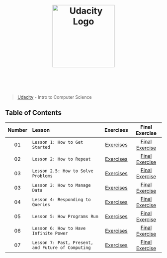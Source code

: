 <h1 align="center">
	<br>
	<img width="200" src="https://upload.wikimedia.org/wikipedia/commons/f/fd/Udacity_Logo.svg" alt="Udacity Logo">
	<br>
	<br>
	<br>
</h1>

> [Udacity](https://www.udacity.com/courses/cs101) - Intro to Computer Science

## Table of Contents
 
| Number | Lesson | Exercises | Final Exercise
| :---: | :--- | :---: | :---: |
| 01 | `Lesson 1: How to Get Started` | [Exercises](exercises/lesson1-how-to-get-started/) | [Final Exercise](exercises/lesson1-how-to-get-started/exercises-in-class/final-exercise.py)
| 02 | `Lesson 2: How to Repeat` | [Exercises](exercises/lesson2-how-to-repeat/) | [Final Exercise](exercises/lesson2-how-to-repeat/exercises-in-class/final-exercise.py)
| 03 | `Lesson 2.5: How to Solve Problems` | [Exercises](exercises/lesson2.5-how-to-solve-problems/) | [Final Exercise](exercises/lesson2.5-how-to-solve-problems/exercises-in-class/final-exercise.py) |
| 03 | `Lesson 3: How to Manage Data` | [Exercises](exercises/) | [Final Exercise]()
| 04 | `Lesson 4: Responding to Queries` | [Exercises](exercises/) | [Final Exercise]()
| 05 | `Lesson 5: How Programs Run` | [Exercises](exercises/) | [Final Exercise]()
| 06 | `Lesson 6: How to Have Infinite Power` | [Exercises](exercises/) | [Final Exercise]()
| 07 | `Lesson 7: Past, Present, and Future of Computing` | [Exercises](exercises/) | [Final Exercise]()
